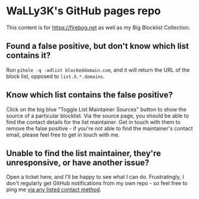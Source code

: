 # WaLLy3K's GitHub pages repo
This content is for https://firebog.net as well as my Big Blocklist Collection.

## Found a false positive, but don't know which list contains it?
Run `pihole -q -adlist blockeddomain.com`, and it will return the URL of the block list, opposed to `list.X.*.domains`.

## Know which list contains the false positive?
Click on the big blue "Toggle List Maintainer Sources" button to show the source of a particular blocklist. Via the source page, you should be able to find the contact details for the list maintainer. Get in touch with them to remove the false positive - if you're not able to find the maintainer's contact email, please feel free to get in touch with me.

## Unable to find the list maintainer, they're unresponsive, or have another issue?
Open a ticket here, and I'll be happy to see what I can do. Frustratingly, I don't regularly get GitHub notifications from my own repo - so feel free to ping me [via any listed contact method](https://firebog.net/about.html).

